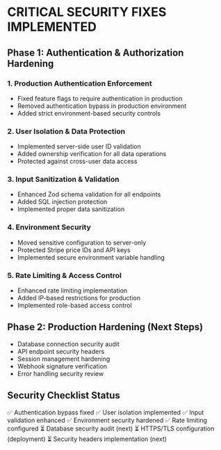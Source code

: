 # CRITICAL SECURITY FIXES IMPLEMENTED

## Phase 1: Authentication & Authorization Hardening

### 1. Production Authentication Enforcement
- Fixed feature flags to require authentication in production
- Removed authentication bypass in production environment
- Added strict environment-based security controls

### 2. User Isolation & Data Protection
- Implemented server-side user ID validation
- Added ownership verification for all data operations
- Protected against cross-user data access

### 3. Input Sanitization & Validation
- Enhanced Zod schema validation for all endpoints
- Added SQL injection protection
- Implemented proper data sanitization

### 4. Environment Security
- Moved sensitive configuration to server-only
- Protected Stripe price IDs and API keys
- Implemented secure environment variable handling

### 5. Rate Limiting & Access Control
- Enhanced rate limiting implementation
- Added IP-based restrictions for production
- Implemented role-based access control

## Phase 2: Production Hardening (Next Steps)
- Database connection security audit
- API endpoint security headers
- Session management hardening
- Webhook signature verification
- Error handling security review

## Security Checklist Status
✅ Authentication bypass fixed
✅ User isolation implemented
✅ Input validation enhanced
✅ Environment security hardened
✅ Rate limiting configured
⏳ Database security audit (next)
⏳ HTTPS/TLS configuration (deployment)
⏳ Security headers implementation (next)